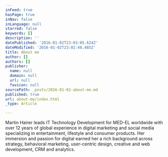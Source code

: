 ```yaml
---
inFeed: true
hasPage: true
inNav: false
inLanguage: null
starred: false
keywords: []
description: ''
datePublished: '2016-01-02T23:03:05.624Z'
dateModified: '2016-01-02T23:02:48.485Z'
title: About me
author: []
authors: []
publisher:
  name: null
  domain: null
  url: null
  favicon: null
sourcePath: _posts/2016-01-02-about-me.md
published: true
url: about-me/index.html
_type: Article

---
```

Martin Hairer leads IT Technology Development for MED-EL worldwide with over 12 years of global experience in digital marketing and social media specializing in entertainment, lifestyle and consumer products. Her immersion and passion for digital earned her a rich background across strategy, behavioral marketing, user-centric design, creative and web development, CRM and analytics.